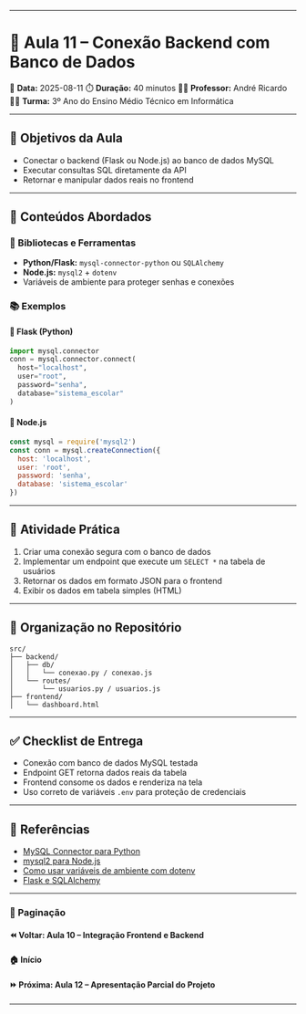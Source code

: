 ------

# 🧠 Aula 11 – Conexão Backend com Banco de Dados

📅 **Data:** 2025-08-11
 ⏱️ **Duração:** 40 minutos
 👨‍🏫 **Professor:** André Ricardo
 👨‍🎓 **Turma:** 3º Ano do Ensino Médio Técnico em Informática

------

## 🎯 Objetivos da Aula

- Conectar o backend (Flask ou Node.js) ao banco de dados MySQL
- Executar consultas SQL diretamente da API
- Retornar e manipular dados reais no frontend

------

## 🧩 Conteúdos Abordados

### 🔗 Bibliotecas e Ferramentas

- **Python/Flask:** `mysql-connector-python` ou `SQLAlchemy`
- **Node.js:** `mysql2` + `dotenv`
- Variáveis de ambiente para proteger senhas e conexões

### 📚 Exemplos

#### 🔸 Flask (Python)

```python
import mysql.connector
conn = mysql.connector.connect(
  host="localhost",
  user="root",
  password="senha",
  database="sistema_escolar"
)
```

#### 🔹 Node.js

```js
const mysql = require('mysql2')
const conn = mysql.createConnection({
  host: 'localhost',
  user: 'root',
  password: 'senha',
  database: 'sistema_escolar'
})
```

------

## 📝 Atividade Prática

1. Criar uma conexão segura com o banco de dados
2. Implementar um endpoint que execute um `SELECT *` na tabela de usuários
3. Retornar os dados em formato JSON para o frontend
4. Exibir os dados em tabela simples (HTML)

------

## 📂 Organização no Repositório

```plaintext
src/
├── backend/
│   ├── db/
│   │   └── conexao.py / conexao.js
│   └── routes/
│       └── usuarios.py / usuarios.js
├── frontend/
│   └── dashboard.html
```

------

## ✅ Checklist de Entrega

-  Conexão com banco de dados MySQL testada
-  Endpoint GET retorna dados reais da tabela
-  Frontend consome os dados e renderiza na tela
-  Uso correto de variáveis `.env` para proteção de credenciais

------

## 📎 Referências

- [MySQL Connector para Python](https://dev.mysql.com/doc/connector-python/en/)
- [mysql2 para Node.js](https://www.npmjs.com/package/mysql2)
- [Como usar variáveis de ambiente com dotenv](https://www.npmjs.com/package/dotenv)
- [Flask e SQLAlchemy](https://flask.palletsprojects.com/en/2.3.x/patterns/sqlalchemy/)

------

### 🔗 Paginação

#### ⏪ Voltar: Aula 10 – Integração Frontend e Backend

#### 🏠 Início

#### ⏩ Próxima: Aula 12 – Apresentação Parcial do Projeto

------